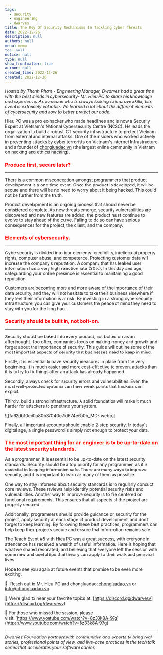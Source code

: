 ```yaml
---
tags: 
  - security
  - engineering
  - dwarves
title: The Key Of Security Mechanisms In Tackling Cyber Threats
date: 2022-12-26
description: null
authors: null
menu: memo
toc: null
notice: null
type: null
show_frontmatter: true
author: null
created_time: 2022-12-26
created: 2022-12-26
---
```


*Hosted by Thanh Pham - Engineering Manager, Dwarves had a great time with the best minds in cybersecurity- Mr. Hieu PC to share his knowledge and experience. As someone who is always looking to improve skills, this event is extremely valuable. We learned a lot about the different elements of cybersecurity and how to better protect our code.*


Hieu PC was a pro ex-hacker who made headlines and is now a Security Expert at Vietnam's National Cybersecurity Centre (NCSC). He leads the organization to build a robust ICT security infrastructure to protect Vietnam from external and internal attacks. One of the insiders who worked actively in preventing attacks by cyber terrorists on Vietnam's Internet Infrastructure and a founder of [chongluadao.vn](http://chongluadao.vn/) (the largest online community in Vietnam on hacking and ethical hacking).


### <span style='color:red'>Produce first, secure later?</span>

---

There is a common misconception amongst programmers that product development is a one-time event. Once the product is developed, it will be secure and there will be no need to worry about it being hacked. This could not be further from the truth. 

Product development is an ongoing process that should never be considered complete. As new threats emerge, security vulnerabilities are discovered and new features are added, the product must continue to evolve to stay ahead of the curve. Failing to do so can have serious consequences for the project, the client, and the company.

### <span style='color:red'>Elements of cybersecurity.</span>

---

Cybersecurity is divided into four elements: credibility, intellectual property rights, computer abuse, and competence. Protecting customer data will increase the company's reputation. A company that has leaked user information has a very high rejection rate (30%). In this day and age, safeguarding your online presence is essential to maintaining a good reputation. 

Customers are becoming more and more aware of the importance of their data security, and they will not hesitate to take their business elsewhere if they feel their information is at risk. By investing in a strong cybersecurity infrastructure, you can give your customers the peace of mind they need to stay with you for the long haul.

### <span style='color:red'>Security should be built in, not bolt-on.</span>

---

Security should be baked into every product, not bolted on as an afterthought. Too often, companies focus on making money and growth and forget about the importance of security. This guide will outline some of the most important aspects of security that businesses need to keep in mind.

<!-- column_list 682343da-1e6b-46ba-a81a-a7d0f8648137 -->

<!-- column b82b737d-613b-4343-a2e2-02790839cb99 -->

Firstly, it is essential to have security measures in place from the very beginning. It is much easier and more cost-effective to prevent attacks than it is to try to fix things after an attack has already happened. 

Secondly, always check for security errors and vulnerabilities. Even the most well-protected systems can have weak points that hackers can exploit. 

Thirdly, build a strong infrastructure. A solid foundation will make it much harder for attackers to penetrate your system. 

<!-- column 07704fc3-9c99-4c83-a3e4-df6485f5d116 -->

![[fa62db10ed0a80b37040e7fd674e6a0b_MD5.webp]]

Finally, all important accounts should enable 2-step security. In today's digital age, a single password is simply not enough to protect your data.


### <span style='color:red'>**The most important thing for an engineer is to be up-to-date on the latest security standards.**</span>

As a programmer, it is essential to be up-to-date on the latest security standards. Security should be a top priority for any programmer, as it is essential in keeping information safe. There are many ways to improve security, and it is important to learn as many of them as possible. 

One way to stay informed about security standards is to regularly conduct core reviews. These reviews help identify potential security risks and vulnerabilities. Another way to improve security is to file centered on functional requirements. This ensures that all aspects of the project are properly secured. 

Additionally, programmers should provide guidance on security for the project, apply security at each stage of product development, and don’t forget to keep learning. By following these best practices, programmers can help keep their projects secure and ensure that information remains safe.



The Teach Event #5 with Hieu PC was a great success, with everyone in attendance has received a wealth of useful information. Here is hoping that what we shared resonated, and believing that everyone left the session with some new and useful tips that theory can apply to their work and personal lives. 

Hope to see you again at future events that promise to be even more exciting.

📩  Reach out to Mr. Hieu PC and chongluadao: [chongluadao.vn](http://chongluadao.vn/) or [info@chongluadao.vn](mailto:info@chongluadao.vn)

📍 We’re glad to hear your favorite topics at: [https://discord.gg/dwarvesv](https://discord.gg/dwarvesv)

📍 For those who missed the session, please visit: [https://www.youtube.com/watch?v=8z33k8A-97g](https://www.youtube.com/watch?v=8z33k8A-97g)

---

*Dwarves Foundation partners with communities and experts to bring real stories, professional points of view, and live-case practices in the tech talk series that accelerates your software career.*

